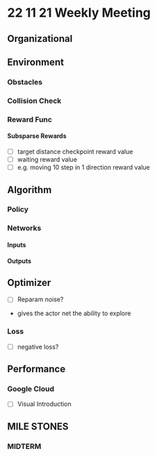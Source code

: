 # 22 11 21 Weekly Meeting

## Organizational

## Environment
### Obstacles
### Collision Check
### Reward Func
#### Subsparse Rewards
- [ ] target distance checkpoint reward value
- [ ] waiting reward value
- [ ] e.g. moving 10 step in 1 direction reward value
  
## Algorithm
### Policy
### Networks
#### Inputs
#### Outputs

## Optimizer
- [ ]  Reparam noise?
  - gives the actor net the ability to explore
### Loss
- [ ] negative loss?
## Performance
### Google Cloud
- [ ] Visual Introduction

## MILE STONES
### MIDTERM




